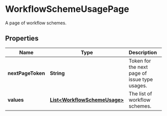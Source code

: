 

# WorkflowSchemeUsagePage

A page of workflow schemes.

## Properties

| Name | Type | Description | Notes |
|------------ | ------------- | ------------- | -------------|
|**nextPageToken** | **String** | Token for the next page of issue type usages. |  [optional] |
|**values** | [**List&lt;WorkflowSchemeUsage&gt;**](WorkflowSchemeUsage.md) | The list of workflow schemes. |  [optional] |



